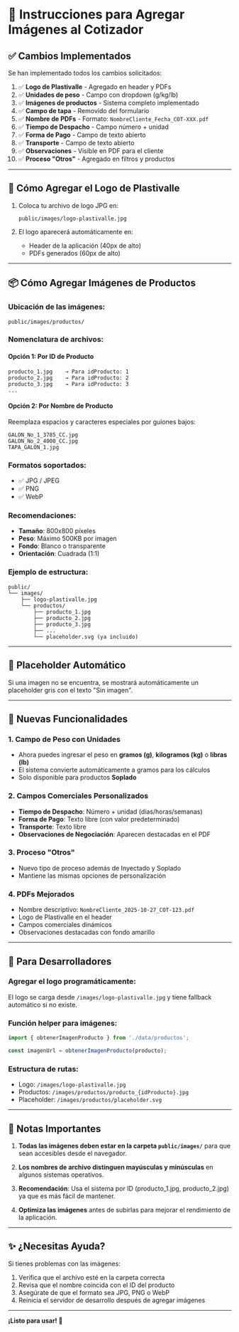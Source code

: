 # 📸 Instrucciones para Agregar Imágenes al Cotizador

## ✅ Cambios Implementados

Se han implementado todos los cambios solicitados:

1. ✅ **Logo de Plastivalle** - Agregado en header y PDFs
2. ✅ **Unidades de peso** - Campo con dropdown (g/kg/lb)
3. ✅ **Imágenes de productos** - Sistema completo implementado
4. ✅ **Campo de tapa** - Removido del formulario
5. ✅ **Nombre de PDFs** - Formato: `NombreCliente_Fecha_COT-XXX.pdf`
6. ✅ **Tiempo de Despacho** - Campo número + unidad
7. ✅ **Forma de Pago** - Campo de texto abierto
8. ✅ **Transporte** - Campo de texto abierto
9. ✅ **Observaciones** - Visible en PDF para el cliente
10. ✅ **Proceso "Otros"** - Agregado en filtros y productos

---

## 📂 Cómo Agregar el Logo de Plastivalle

1. Coloca tu archivo de logo JPG en:
   ```
   public/images/logo-plastivalle.jpg
   ```

2. El logo aparecerá automáticamente en:
   - Header de la aplicación (40px de alto)
   - PDFs generados (60px de alto)

---

## 📦 Cómo Agregar Imágenes de Productos

### Ubicación de las imágenes:
```
public/images/productos/
```

### Nomenclatura de archivos:

#### Opción 1: Por ID de Producto
```
producto_1.jpg    → Para idProducto: 1
producto_2.jpg    → Para idProducto: 2
producto_3.jpg    → Para idProducto: 3
...
```

#### Opción 2: Por Nombre de Producto
Reemplaza espacios y caracteres especiales por guiones bajos:
```
GALON_No_1_3785_CC.jpg
GALON_No_2_4000_CC.jpg
TAPA_GALON_1.jpg
```

### Formatos soportados:
- ✅ JPG / JPEG
- ✅ PNG
- ✅ WebP

### Recomendaciones:
- **Tamaño**: 800x800 píxeles
- **Peso**: Máximo 500KB por imagen
- **Fondo**: Blanco o transparente
- **Orientación**: Cuadrada (1:1)

### Ejemplo de estructura:
```
public/
└── images/
    ├── logo-plastivalle.jpg
    └── productos/
        ├── producto_1.jpg
        ├── producto_2.jpg
        ├── producto_3.jpg
        ├── ...
        └── placeholder.svg (ya incluido)
```

---

## 🎨 Placeholder Automático

Si una imagen no se encuentra, se mostrará automáticamente un placeholder gris con el texto "Sin imagen".

---

## 🚀 Nuevas Funcionalidades

### 1. Campo de Peso con Unidades
- Ahora puedes ingresar el peso en **gramos (g)**, **kilogramos (kg)** o **libras (lb)**
- El sistema convierte automáticamente a gramos para los cálculos
- Solo disponible para productos **Soplado**

### 2. Campos Comerciales Personalizados
- **Tiempo de Despacho**: Número + unidad (días/horas/semanas)
- **Forma de Pago**: Texto libre (con valor predeterminado)
- **Transporte**: Texto libre
- **Observaciones de Negociación**: Aparecen destacadas en el PDF

### 3. Proceso "Otros"
- Nuevo tipo de proceso además de Inyectado y Soplado
- Mantiene las mismas opciones de personalización

### 4. PDFs Mejorados
- Nombre descriptivo: `NombreCliente_2025-10-27_COT-123.pdf`
- Logo de Plastivalle en el header
- Campos comerciales dinámicos
- Observaciones destacadas con fondo amarillo

---

## 🔧 Para Desarrolladores

### Agregar el logo programáticamente:
El logo se carga desde `/images/logo-plastivalle.jpg` y tiene fallback automático si no existe.

### Función helper para imágenes:
```javascript
import { obtenerImagenProducto } from './data/productos';

const imagenUrl = obtenerImagenProducto(producto);
```

### Estructura de rutas:
- Logo: `/images/logo-plastivalle.jpg`
- Productos: `/images/productos/producto_{idProducto}.jpg`
- Placeholder: `/images/productos/placeholder.svg`

---

## 📝 Notas Importantes

1. **Todas las imágenes deben estar en la carpeta `public/images/`** para que sean accesibles desde el navegador.

2. **Los nombres de archivo distinguen mayúsculas y minúsculas** en algunos sistemas operativos.

3. **Recomendación**: Usa el sistema por ID (producto_1.jpg, producto_2.jpg) ya que es más fácil de mantener.

4. **Optimiza las imágenes** antes de subirlas para mejorar el rendimiento de la aplicación.

---

## ✨ ¿Necesitas Ayuda?

Si tienes problemas con las imágenes:
1. Verifica que el archivo esté en la carpeta correcta
2. Revisa que el nombre coincida con el ID del producto
3. Asegúrate de que el formato sea JPG, PNG o WebP
4. Reinicia el servidor de desarrollo después de agregar imágenes

---

**¡Listo para usar! 🎉**
